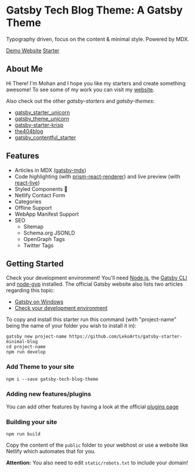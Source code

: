 # Gatsby Tech Blog Theme: A Gatsby Theme

Typography driven, focus on the content & minimal style. Powered by MDX.

[Demo Website](https://minimal-blog.lekoarts.de)
[Starter](https://github.com/LekoArts/gatsby-starter-minimal-blog)
## About Me

Hi There!
I'm Mohan and I hope you like my starters and create something awesome! To see some of my work you can visit my [website](https://www.lekoarts.de).

Also check out the other _gatsby-starters_ and _gatsby-themes_:

- [gatsby_starter_unicorn](https://github.com/mohanmonu777/gatsby_starter_unicorn)
- [gatsby_theme_unicorn](https://github.com/mohanmonu777/gatsby_theme_unicorn)
- [gatsby-starter-krisp](https://github.com/mohanmonu777/gatsby-starter-krisp)
- [the404blog](https://github.com/mohanmonu777/the404blog)
- [gatsby_contentful_starter](https://github.com/mohanmonu777/gatsby_contentful_starter)

## Features

- Articles in MDX ([gatsby-mdx](https://github.com/ChristopherBiscardi/gatsby-mdx))
- Code highlighting (with [prism-react-renderer](https://github.com/FormidableLabs/prism-react-renderer)) and live preview (with [react-live](https://github.com/FormidableLabs/react-live))
- Styled Components 💅
- Netlify Contact Form
- Categories
- Offline Support
- WebApp Manifest Support
- SEO
  - Sitemap
  - Schema.org JSONLD
  - OpenGraph Tags
  - Twitter Tags

## Getting Started

Check your development environment! You'll need [Node.js](https://nodejs.org/en/), the [Gatsby CLI](https://www.gatsbyjs.org/docs/) and [node-gyp](https://github.com/nodejs/node-gyp#installation) installed. The official Gatsby website also lists two articles regarding this topic:

- [Gatsby on Windows](https://www.gatsbyjs.org/docs/gatsby-on-windows/)
- [Check your development environment](https://www.gatsbyjs.org/tutorial/part-zero/)

To copy and install this starter run this command (with "project-name" being the name of your folder you wish to install it in):

```
gatsby new project-name https://github.com/LekoArts/gatsby-starter-minimal-blog
cd project-name
npm run develop
```

### Add Theme to your site

```
npm i --save gatsby-tech-blog-theme
```

### Adding new features/plugins

You can add other features by having a look at the official [plugins page](https://www.gatsbyjs.org/docs/plugins/)

### Building your site

```
npm run build
```

Copy the content of the `public` folder to your webhost or use a website like Netlify which automates that for you.

**Attention:** You also need to edit `static/robots.txt` to include your domain!
